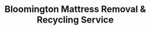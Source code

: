 ---
layout: location.njk
title: "Bloomington Mattress Removal & Recycling Service"
description: "Bloomington mattress recycling service with 1M+ mattresses recycled nationwide. Next-day pickup  100% recycling guaranteed. Serving Indiana University college town with student-focused logistics."
permalink: /mattress-removal/indiana/bloomington/
city: Bloomington
state: Indiana
stateAbbreviation: IN
stateSlug: indiana
tier: 2
coordinates:
  lat: 39.1612
  lng: -86.5264
pricing:
  startingPrice: 125
  single: 125
  queen: 155
  king: 180
  boxSpring: 30
neighborhoods:
  - name: Indiana University Campus
    zipCodes: [47405]
  - name: Bryan Park
    zipCodes: [47401]
  - name: Highland Village
    zipCodes: [47403]
  - name: Near West Side
    zipCodes: [47404]
  - name: Elm Heights
    zipCodes: [47401]
  - name: Maple Heights
    zipCodes: [47404]
  - name: Prospect Hill
    zipCodes: [47408]
  - name: McDoel Gardens
    zipCodes: [47403]
  - name: University Village
    zipCodes: [47408]
  - name: Broadview
    zipCodes: [47408]
  - name: Southcrest
    zipCodes: [47401]
  - name: Clear Creek
    zipCodes: [47404]
  - name: Hoosier Acres
    zipCodes: [47408]
  - name: Sherwood Oaks
    zipCodes: [47401]
  - name: Eastland Plaza Area
    zipCodes: [47401]
  - name: Arlington Park
    zipCodes: [47408]
  - name: Dillman Woods
    zipCodes: [47403]
  - name: Winfield
    zipCodes: [47404]
zipCodes: [47401, 47403, 47404, 47405, 47406, 47408]
recyclingPartners:
  - Rumpke Waste Management
  - Monroe County Solid Waste District
  - Resource Recovery Facility
localRegulations: "Monroe County requires proper handling of bulky items through licensed haulers or the Resource Recovery Facility. Professional recycling services provide superior alternatives to municipal collection programs with next-day availability and guaranteed environmental compliance."
nearbyCities:
  - name: Lafayette
    slug: lafayette
    distance: 65
    isSuburb: false
  - name: Fort Wayne
    slug: fort-wayne
    distance: 150
    isSuburb: false
  - name: Evansville
    slug: evansville
    distance: 100
    isSuburb: false
  - name: Gary
    slug: gary
    distance: 180
    isSuburb: false
reviews:
  count: 402
  featured:
    - text: "Perfect timing for end of semester move-out. They worked around all the student traffic on campus and got our mattresses from the dorm in 20 minutes. 155 total for both pieces."
      author: "Sarah M."
      neighborhood: "Indiana University Campus"
    - text: "Live in Bryan Park near the rec center. Called Tuesday, picked up Thursday morning before my 9am class. Quick and professional - exactly what busy students need."
      author: "Kevin L."
      neighborhood: "Bryan Park"
    - text: "Highland Village apartment complex pickup went smooth. They coordinated with building management and handled everything. Better than trying to haul it to the dump myself."
      author: "Amanda R."
      neighborhood: "Highland Village"
faqs:
  - question: "Do you really recycle every mattress you pick up in Bloomington?"
    answer: "Absolutely! We've recycled over 1 million mattresses nationwide with 100% recycling rate over 13+ years. Every Bloomington mattress is processed through certified facilities - springs become construction materials, foam becomes carpet padding, and fabrics enter textile recycling streams."
  - question: "How quickly can you pick up from Bloomington's campus and student areas?"
    answer: "Next-day service is standard throughout Bloomington, from IU campus residence halls to student neighborhoods like Bryan Park and Highland Village. We coordinate efficiently around academic schedules, move-out periods, and campus traffic patterns."
  - question: "Can you handle Bloomington's diverse housing from dorms to family neighborhoods?"
    answer: "Yes, our 13+ years serving college communities means we're experienced with everything from campus residence halls to student apartments in Elm Heights and family homes in established neighborhoods like Maple Heights. We adapt to each property's access requirements."
  - question: "What's included in Bloomington's $125 starting price?"
    answer: "Complete service including pickup, Monroe County-compliant disposal, transportation, and guaranteed 100% recycling. Additional charges apply for stairs ($10/flight) or carries over 75 feet. No landfill waste ever."
  - question: "Do you work around Indiana University schedules and academic calendar?"
    answer: "Absolutely! We understand Bloomington's academic rhythms including semester transitions, finals periods, graduation events, and summer session changes. Our 13+ years experience includes flexible scheduling around university activities and student housing needs."
  - question: "How does your service differ from City of Bloomington's $25 large item pickup?"
    answer: "We operate independently from city services. While municipal pickup charges $25 and requires advance scheduling with potential landfill disposal, our specialized service offers next-day availability with guaranteed 100% recycling - no coordination with city programs needed and better for the environment."
  - question: "Are you licensed for Monroe County mattress disposal and recycling?"
    answer: "Yes, we're fully licensed Monroe County haulers working with approved contractors. Unlike basic disposal services that may use landfills, we ensure every mattress reaches certified recycling facilities, supporting Bloomington's sustainability initiatives with our proven 1+ million mattress recycling track record."
  - question: "Can you pick up bed frames and box springs too?"
    answer: "Yes! Our 3-piece service ($180) includes complete bedroom set removal with professional disassembly. Everything is recycled through our proven processes that have handled over 1 million mattresses nationwide over 13+ years."
schema:
  "@context": "https://schema.org"
  "@type": "LocalBusiness"
  "name": "A Bedder World Bloomington"
  "address":
    "@type": "PostalAddress"
    "addressLocality": "Bloomington"
    "addressRegion": "Indiana"
    "addressCountry": "US"
  "geo":
    "@type": "GeoCoordinates"
    "latitude": 39.1612
    "longitude": -86.5264
  "telephone": "720-263-6094"
  "priceRange": "$125-$180"
  "serviceArea": "Bloomington, Indiana"
  "aggregateRating":
    "@type": "AggregateRating"
    "ratingValue": "4.9"
    "reviewCount": "402"
pageContent:
  heroDescription: "Bloomington's trusted mattress recycling service with over 1 million mattresses recycled nationwide. Serving Indiana University's college town from campus residence halls to family neighborhoods with 13+ years academic community experience."
  aboutService: |
    <p>Bloomington's 85,000 residents and 45,000+ Indiana University students create a unique academic community requiring mattress removal services that understand both semester rhythms and family neighborhood needs. From IU campus residence halls to student housing in Bryan Park and established family areas like Highland Village, our team coordinates around academic schedules while serving Monroe County's educational hub with practical, reliable service.</p>
    
    <p>The city's college town character creates distinctive logistical considerations - move-out periods generate high demand spikes, while academic calendar transitions affect scheduling throughout campus areas and student neighborhoods. We plan efficiently around semester transitions, finals periods, and graduation events while serving Bloomington's diverse housing from modern residence halls to historic districts near downtown.</p>
    
    <p>Every mattress removed from Bloomington joins our nationwide milestone of over 1 million mattresses recycled, supporting the university community's environmental values and Monroe County's sustainability goals. Licensed for county operations and experienced with academic community logistics, we provide dependable service that matches Bloomington's commitment to education and environmental responsibility.</p>
  serviceAreasIntro: "From Bloomington's Indiana University campus to student neighborhoods like Elm Heights and established family areas throughout Monroe County's college town, our service network covers all residential areas:"
  regulationsCompliance: "Operating independently within Monroe County solid waste regulations, we provide professional mattress disposal separate from municipal services. Unlike City of Bloomington's $25 large item pickup that requires scheduling and typically leads to landfill disposal, our service offers next-day availability with guaranteed 100% recycling through certified facilities - no coordination with city collection programs needed."
  environmentalImpact: |
    <p>Bloomington's academic community generates substantial mattress waste during semester transitions, graduation periods, and student housing changes, yet our recycling-first approach eliminates all university town mattresses from landfill disposal. Contributing to our 1+ million mattresses recycled nationwide over 13+ years, every Bloomington pickup advances environmental protection through comprehensive materials recovery supporting Indiana University's sustainability initiatives and Monroe County's environmental leadership.</p>
    
    <p>Regional partnerships process Bloomington mattresses into productive materials - steel springs become new construction components, memory foam transforms into carpet underlay, and fabric elements enter textile recycling streams. This approach aligns with IU's environmental research values while supporting county sustainability programs and responsible academic community waste management that matches the university's educational mission.</p>
    
    <p>Students, faculty, staff, and families throughout Bloomington's neighborhoods benefit from mattress disposal that keeps materials in productive circulation rather than occupying Monroe County landfill capacity. Our environmental responsibility supports the community's educational leadership and research excellence while contributing to sustainable practices that honor Bloomington's role as a major Indiana university town.</p>
  howItWorksScheduling: "Appointment scheduling accommodates Bloomington's academic calendar - coordinating around Indiana University semester transitions, finals periods, move-out schedules, and campus events while respecting both student housing needs and established neighborhood routines throughout Monroe County's college town."
  howItWorksService: "Our experienced team navigates Bloomington's academic community landscape with expertise - from IU campus residence halls with specialized access protocols to student apartments in neighborhoods like Bryan Park and family homes in areas like Highland Village throughout Monroe County's university hub."
  howItWorksDisposal: "Every Bloomington mattress contributes to our 1+ million recycling achievement through comprehensive materials separation processes. Springs, foam, and fabrics undergo certified facility processing, transforming academic community waste into productive new materials rather than landfill burden - supporting Indiana University's sustainability goals and nationwide environmental advancement through responsible college town stewardship."
  sidebarStats:
    mattressesRemoved: "2,010"
---